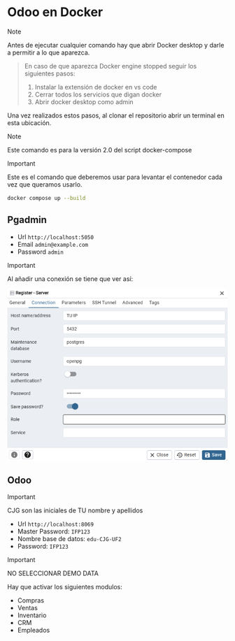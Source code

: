 # Odoo en Docker

> [!NOTE] 
>Antes de ejecutar cualquier comando hay que abrir Docker desktop y darle a permitir a lo que aparezca.

>En caso de que aparezca Docker engine stopped seguir los siguientes pasos:
> 1. Instalar la extensión de docker en vs code
> 2. Cerrar todos los servicios que digan docker
> 3. Abrir docker desktop como admin

Una vez realizados estos pasos, al clonar el repositorio abrir un terminal en esta ubicación.

> [!NOTE]
> Este comando es para la versión 2.0 del script docker-compose

> [!IMPORTANT]
> Este es el comando que deberemos usar para levantar el contenedor cada vez que queramos usarlo.
```sh
docker compose up --build
```

## Pgadmin

- Url `http://localhost:5050`
- Email `admin@example.com`
- Password `admin`

> [!IMPORTANT]
> Al añadir una conexión se tiene que ver así:

<img src="./Servidor.png">

## Odoo

> [!IMPORTANT]
> CJG son las iniciales de TU nombre y apellidos

- Url `http://localhost:8069`
- Master Password: `IFP123`
- Nombre base de datos: `edu-CJG-UF2`
- Password: `IFP123`

> [!IMPORTANT] 
> NO SELECCIONAR DEMO DATA

Hay que activar los siguientes modulos:

- Compras
- Ventas
- Inventario
- CRM
- Empleados




